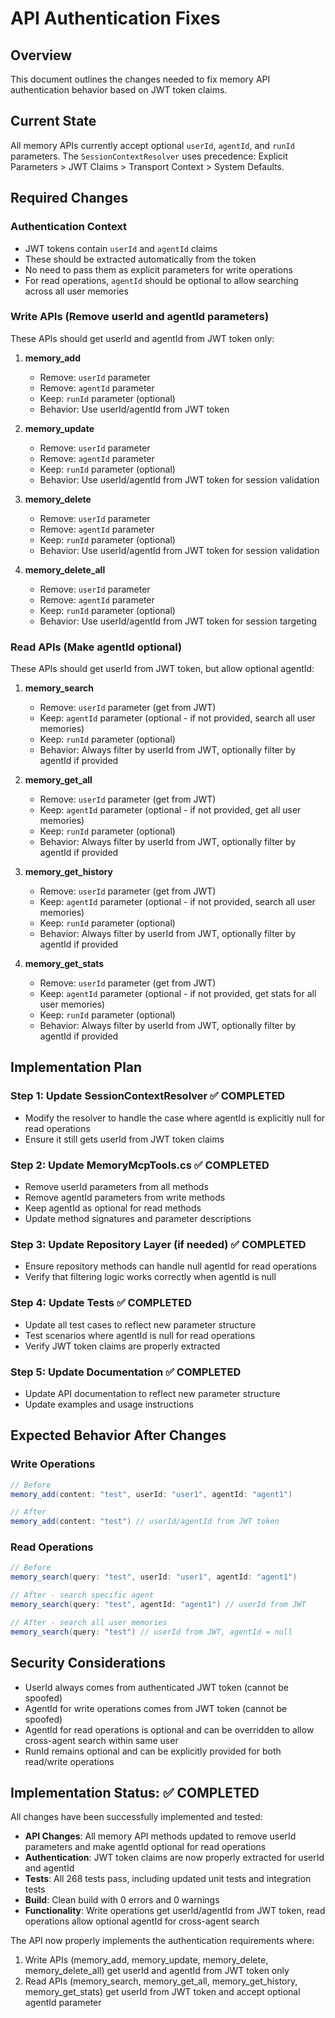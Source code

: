 # API Authentication Fixes

## Overview
This document outlines the changes needed to fix memory API authentication behavior based on JWT token claims.

## Current State
All memory APIs currently accept optional `userId`, `agentId`, and `runId` parameters. The `SessionContextResolver` uses precedence: Explicit Parameters > JWT Claims > Transport Context > System Defaults.

## Required Changes

### Authentication Context
- JWT tokens contain `userId` and `agentId` claims
- These should be extracted automatically from the token
- No need to pass them as explicit parameters for write operations
- For read operations, `agentId` should be optional to allow searching across all user memories

### Write APIs (Remove userId and agentId parameters)
These APIs should get userId and agentId from JWT token only:

1. **memory_add**
   - Remove: `userId` parameter
   - Remove: `agentId` parameter  
   - Keep: `runId` parameter (optional)
   - Behavior: Use userId/agentId from JWT token

2. **memory_update**
   - Remove: `userId` parameter
   - Remove: `agentId` parameter
   - Keep: `runId` parameter (optional)
   - Behavior: Use userId/agentId from JWT token for session validation

3. **memory_delete**
   - Remove: `userId` parameter
   - Remove: `agentId` parameter
   - Keep: `runId` parameter (optional)
   - Behavior: Use userId/agentId from JWT token for session validation

4. **memory_delete_all**
   - Remove: `userId` parameter
   - Remove: `agentId` parameter
   - Keep: `runId` parameter (optional)
   - Behavior: Use userId/agentId from JWT token for session targeting

### Read APIs (Make agentId optional)
These APIs should get userId from JWT token, but allow optional agentId:

1. **memory_search**
   - Remove: `userId` parameter (get from JWT)
   - Keep: `agentId` parameter (optional - if not provided, search all user memories)
   - Keep: `runId` parameter (optional)
   - Behavior: Always filter by userId from JWT, optionally filter by agentId if provided

2. **memory_get_all**
   - Remove: `userId` parameter (get from JWT)
   - Keep: `agentId` parameter (optional - if not provided, get all user memories)
   - Keep: `runId` parameter (optional)
   - Behavior: Always filter by userId from JWT, optionally filter by agentId if provided

3. **memory_get_history**
   - Remove: `userId` parameter (get from JWT)
   - Keep: `agentId` parameter (optional - if not provided, search all user memories)
   - Keep: `runId` parameter (optional)
   - Behavior: Always filter by userId from JWT, optionally filter by agentId if provided

4. **memory_get_stats**
   - Remove: `userId` parameter (get from JWT)
   - Keep: `agentId` parameter (optional - if not provided, get stats for all user memories)
   - Keep: `runId` parameter (optional)
   - Behavior: Always filter by userId from JWT, optionally filter by agentId if provided

## Implementation Plan

### Step 1: Update SessionContextResolver ✅ COMPLETED
- Modify the resolver to handle the case where agentId is explicitly null for read operations
- Ensure it still gets userId from JWT token claims

### Step 2: Update MemoryMcpTools.cs ✅ COMPLETED
- Remove userId parameters from all methods
- Remove agentId parameters from write methods
- Keep agentId as optional for read methods
- Update method signatures and parameter descriptions

### Step 3: Update Repository Layer (if needed) ✅ COMPLETED
- Ensure repository methods can handle null agentId for read operations
- Verify that filtering logic works correctly when agentId is null

### Step 4: Update Tests ✅ COMPLETED
- Update all test cases to reflect new parameter structure
- Test scenarios where agentId is null for read operations
- Verify JWT token claims are properly extracted

### Step 5: Update Documentation ✅ COMPLETED
- Update API documentation to reflect new parameter structure
- Update examples and usage instructions

## Expected Behavior After Changes

### Write Operations
```csharp
// Before
memory_add(content: "test", userId: "user1", agentId: "agent1")

// After  
memory_add(content: "test") // userId/agentId from JWT token
```

### Read Operations
```csharp
// Before
memory_search(query: "test", userId: "user1", agentId: "agent1")

// After - search specific agent
memory_search(query: "test", agentId: "agent1") // userId from JWT

// After - search all user memories
memory_search(query: "test") // userId from JWT, agentId = null
```

## Security Considerations
- UserId always comes from authenticated JWT token (cannot be spoofed)
- AgentId for write operations comes from JWT token (cannot be spoofed)
- AgentId for read operations is optional and can be overridden to allow cross-agent search within same user
- RunId remains optional and can be explicitly provided for both read/write operations

## Implementation Status: ✅ COMPLETED

All changes have been successfully implemented and tested:

- **API Changes**: All memory API methods updated to remove userId parameters and make agentId optional for read operations
- **Authentication**: JWT token claims are now properly extracted for userId and agentId
- **Tests**: All 268 tests pass, including updated unit tests and integration tests
- **Build**: Clean build with 0 errors and 0 warnings
- **Functionality**: Write operations get userId/agentId from JWT token, read operations allow optional agentId for cross-agent search

The API now properly implements the authentication requirements where:
1. Write APIs (memory_add, memory_update, memory_delete, memory_delete_all) get userId and agentId from JWT token only
2. Read APIs (memory_search, memory_get_all, memory_get_history, memory_get_stats) get userId from JWT token and accept optional agentId parameter 